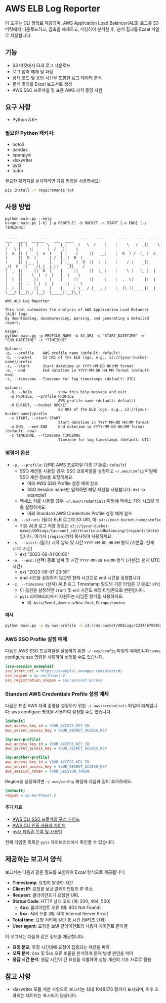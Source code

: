 # AWS ELB Log Reporter

이 도구는 CLI 형태로 제공되며, AWS Application Load Balancer(ALB) 로그를 S3 버킷에서 다운로드하고, 압축을 해제하고, 파싱하여 분석한 후, 분석 결과를 Excel 파일로 저장합니다.

## 기능
- S3 버킷에서 ELB 로그 다운로드
- 로그 압축 해제 및 파싱
- 상태 코드 및 응답 시간을 포함한 로그 데이터 분석
- 분석 결과를 Excel 보고서로 생성
- AWS SSO 프로파일 및 표준 AWS 자격 증명 지원

## 요구 사항
- Python 3.6+
### 필요한 Python 패키지:
- boto3
- pandas
- openpyxl
- xlsxwriter
- pytz
- tqdm

필요한 패키지를 설치하려면 다음 명령을 사용하세요:

```sh
pip install -r requirements.txt
```

## 사용 방법
```text
python main.py --help
usage: main.py [-h] [-p PROFILE] -b BUCKET -s START [-e END] [-z TIMEZONE]

  ____  _      ____       _       ___    ____      ____     ___  ____   ___   ____  ______    ___  ____  
 /    || |    |    \     | |     /   \  /    |    |    \   /  _]|    \ /   \ |    \|      |  /  _]|    \ 
|  o  || |    |  o  )    | |    |     ||   __|    |  D  ) /  [_ |  o  )     ||  D  )      | /  [_ |  D  )
|     || |___ |     |    | |___ |  O  ||  |  |    |    / |    _]|   _/|  O  ||    /|_|  |_||    _]|    / 
|  _  ||     ||  O  |    |     ||     ||  |_ |    |    \ |   [_ |  |  |     ||    \  |  |  |   [_ |    \ 
|  |  ||     ||     |    |     ||     ||     |    |  .  \|     ||  |  |     ||  .  \ |  |  |     ||  .  \ 
|__|__||_____||_____|    |_____| \___/ |___,_|    |__|\_||_____||__|   \___/ |__|\_| |__|  |_____||__|\_|

AWS ALB Log Reporter

This tool automates the analysis of AWS Application Load Balancer (ALB) logs 
by downloading, decompressing, parsing, and generating a detailed report.

Usage:
python main.py -p PROFILE_NAME -b S3_URI -s "START_DATETIME" -e "END_DATETIME" -z "TIMEZONE"

Options:
-p, --profile    AWS profile name (default: default)
-b, --bucket     S3 URI of the ELB logs, e.g., s3://{your-bucket-name}/prefix
-s, --start      Start datetime in YYYY-MM-DD HH:MM format
-e, --end        End datetime in YYYY-MM-DD HH:MM format (default: now)
-z, --timezone   Timezone for log timestamps (default: UTC)

options:
  -h, --help            show this help message and exit
  -p PROFILE, --profile PROFILE
                        AWS profile name (default: default)
  -b BUCKET, --bucket BUCKET
                        S3 URI of the ELB logs, e.g., s3://{your-bucket-name}/prefix
  -s START, --start START
                        Start datetime in YYYY-MM-DD HH:MM format
  -e END, --end END     End datetime in YYYY-MM-DD HH:MM format (default: now)
  -z TIMEZONE, --timezone TIMEZONE
                        Timezone for log timestamps (default: UTC)
```

### 명령어 옵션
- `-p, --profile`: (선택) AWS 프로파일 이름 (기본값: `default`)
  - SSO 세션을 사용할 경우: SSO 프로파일을 설정하고 `~/.aws/config` 파일에 SSO 세션 정보를 포함하세요.
    - 아래 AWS SSO Profile 설정 예제 참조
    - SSO Session name만 입력하면 해당 세션을 사용합니다. ex) -p example1
  - 액세스 키를 사용할 경우: `~/.aws/credentials` 파일에 액세스 키와 시크릿 키를 설정하세요.
    - 아래 Standard AWS Credentials Profile 설정 예제 참조
- `-b, --s3-uri`: (필수) ELB 로그의 S3 URI, 예: `s3://your-bucket-name/prefix`
  - 기본 ALB 로그 저장 경로는 `s3://{your-bucket-name}/AWSLogs/{account_id}/elasticloadbalancing/{region}/{date}`입니다. 여기서 `{region}`까지 복사하여 사용하세요.
- `-s, --start`: (필수) 시작 날짜 및 시간 `YYYY-MM-DD HH:MM` 형식 (기본값: 현재 UTC 시간)
  - ex) "2023-06-01 00:00"
- `-e, --end`: (선택) 종료 날짜 및 시간 `YYYY-MM-DD HH:MM` 형식 (기본값: 현재 UTC 시간)
  - ex) "2023-06-07 23:59" 
  - end 시간을 설정하지 않으면 현재 시간으로 end 시간을 설정합니다.
- `-z, --timezone`: (선택) ALB 로그 Timestamp 필드의 기준 타임존 (기본값: `UTC`) 
  - 이 옵션을 설정하면 `start` 및 `end` 시간도 해당 타임존으로 변환됩니다.
  - `pytz` 라이브러리에서 지원하는 타임존 형식을 사용하세요.
    - 예: `Asia/Seoul`, `America/New_York`, `Europe/London`

#### 예시
```sh
python main.py -p my-aws-profile -b s3://my-bucket/AWSLogs/123456789012/elasticloadbalancing/ap-northeast-2/ -s "2023-06-01 00:00" -e "2023-06-07 23:59" -z "Asia/Seoul"
```

### AWS SSO Profile 설정 예제
다음은 AWS SSO 프로파일을 설정하기 위한 `~/.aws/config` 파일의 예제입니다:
aws configure sso 명령을 사용하여 설정할 수도 있습니다.
```ini
[sso-session example1]
sso_start_url = https://example1.awsapps.com/start/#/
sso_region = ap-northeast-2
sso_registration_scopes = sso:account:access
```


### Standard AWS Credentials Profile 설정 예제
다음은 표준 AWS 자격 증명을 설정하기 위한 `~/.aws/credentials` 파일의 예제입니다:
aws configure 명령을 사용하여 설정할 수도 있습니다.
```ini
[default]
aws_access_key_id = YOUR_ACCESS_KEY_ID
aws_secret_access_key = YOUR_SECRET_ACCESS_KEY

[my-aws-profile]
aws_access_key_id = YOUR_ACCESS_KEY_ID
aws_secret_access_key = YOUR_SECRET_ACCESS_KEY

[my-another-profile]
aws_access_key_id = YOUR_ACCESS_KEY_ID
aws_secret_access_key = YOUR_SECRET_ACCESS_KEY
aws_session_token = YOUR_SESSION_TOKEN
```

Region을 설정하려면 `~/.aws/config` 파일에 다음과 같이 추가하세요:

```ini
[default]
region = ap-northeast-2
```

#### 추가 자료
- [AWS CLI SSO 프로파일 구성 가이드](https://docs.aws.amazon.com/cli/latest/userguide/sso-configure-profile-token.html#sso-configure-profile-token-auto-sso-session)
- [AWS CLI 인증 사용자 가이드](https://docs.aws.amazon.com/cli/latest/userguide/cli-authentication-user.html#cli-authentication-user-configure.title)
- [pytz 타임존 목록 및 사용법](https://pythonhosted.org/pytz/)

전체 타임존 목록은 `pytz` 라이브러리에서 확인할 수 있습니다.

## 제공하는 보고서 양식
보고서는 다음과 같은 필드를 포함하여 Excel 형식으로 제공됩니다:
- **Timestamp**: 요청이 발생한 시간
- **Client IP**: 요청을 보낸 클라이언트의 IP 주소
- **Request**: 클라이언트가 요청한 URL
- **Status Code**: HTTP 상태 코드 (예: 200, 404, 500)
  - **4xx**: 클라이언트 오류 (예: 404 Not Found)
  - **5xx**: 서버 오류 (예: 500 Internal Server Error)
- **Total time**: 요청 처리에 걸린 총 시간 (밀리초 단위)
- **User agent**: 요청을 보낸 클라이언트의 사용자 에이전트 문자열

이 보고서는 다음과 같은 정보를 제공합니다:
- **요청 분포**: 특정 시간대에 요청이 집중되는 패턴을 파악
- **오류 분석**: 4xx 및 5xx 오류 비율을 분석하여 문제 발생 원인을 파악
- **응답 시간 분석**: 응답 시간이 긴 요청을 식별하여 성능 개선의 기초 자료로 활용

## 참고 사항
- xlsxwriter 모듈 제한 사항으로 보고서는 최대 1048576 행까지 표시되며, 이후 초과되는 데이터는 표시되지 않습니다. 
